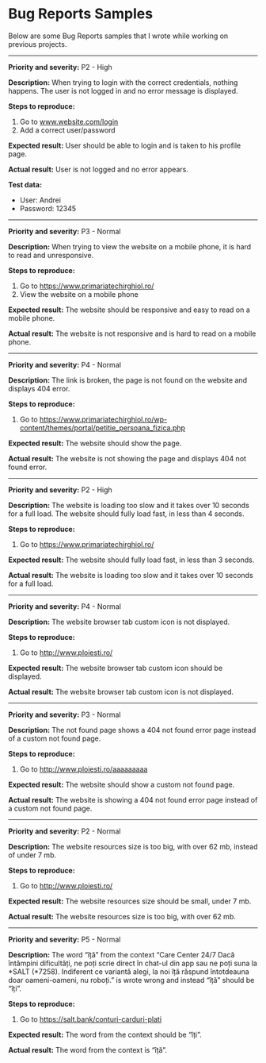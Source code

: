 # Bug Reports Samples
Below are some Bug Reports samples that I wrote while working on previous projects.

----------------

**Priority and severity:**
P2 - High

**Description:**
When trying to login with the correct credentials, nothing happens. The user is not logged in and no error message is displayed.

**Steps to reproduce:**
1. Go to www.website.com/login
2. Add a correct user/password

**Expected result:**
User should be able to login and is taken to his profile page.

**Actual result:**
User is not logged and no error appears.

**Test data:**
- User: Andrei
- Password: 12345

----------------

**Priority and severity:**
P3 - Normal

**Description:**
When trying to view the website on a mobile phone, it is hard to read and unresponsive.

**Steps to reproduce:**
1. Go to https://www.primariatechirghiol.ro/ 
2. View the website on a mobile phone

**Expected result:**
The website should be responsive and easy to read on a mobile phone.

**Actual result:**
The website is not responsive and is hard to read on a mobile phone.

----------------

**Priority and severity:**
P4 - Normal

**Description:**
The link is broken, the page is not found on the website and displays 404 error.

**Steps to reproduce:**
1. Go to https://www.primariatechirghiol.ro/wp-content/themes/portal/petitie_persoana_fizica.php

**Expected result:**
The website should show the page.

**Actual result:**
The website is not showing the page and displays 404 not found error.

----------------

**Priority and severity:**
P2 - High

**Description:**
The website is loading too slow and it takes over 10 seconds for a full load. The website should fully load fast, in less than 4 seconds.

**Steps to reproduce:**
1. Go to https://www.primariatechirghiol.ro/ 

**Expected result:**
The website should fully load fast, in less than 3 seconds.

**Actual result:**
The website is loading too slow and it takes over 10 seconds for a full load.

----------------

**Priority and severity:**
P4 - Normal

**Description:**
The website browser tab custom icon is not displayed.

**Steps to reproduce:**
1. Go to http://www.ploiesti.ro/

**Expected result:**
The website browser tab custom icon should be displayed.

**Actual result:**
The website browser tab custom icon is not displayed.

----------------

**Priority and severity:**
P3 - Normal

**Description:**
The not found page shows a 404 not found error page instead of a custom not found page.

**Steps to reproduce:**
1. Go to http://www.ploiesti.ro/aaaaaaaaa

**Expected result:**
The website should show a custom not found page.

**Actual result:**
The website is showing a 404 not found error page instead of a custom not found page.

----------------

**Priority and severity:**
P2 - Normal

**Description:**
The website resources size is too big, with over 62 mb, instead of under 7 mb.

**Steps to reproduce:**
1. Go to http://www.ploiesti.ro/

**Expected result:**
The website resources size should be small, under 7 mb.

**Actual result:**
The website resources size is too big, with over 62 mb.

----------------

**Priority and severity:**
P5 - Normal

**Description:**
The word “îță” from the context “Care Center 24/7 Dacă întâmpini dificultăți, ne poți scrie direct în chat-ul din app sau ne poți suna la *SALT (*7258). Indiferent ce variantă alegi, la noi îță răspund întotdeauna doar oameni-oameni, nu roboți.” is wrote wrong and instead “îță” should be “îți”.

**Steps to reproduce:**
1. Go to https://salt.bank/conturi-carduri-plati

**Expected result:**
The word from the context should be “îți”.

**Actual result:**
The word from the context is “îță”.
